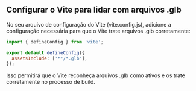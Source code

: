 ## Configurar o Vite para lidar com arquivos .glb

No seu arquivo de configuração do Vite (vite.config.js), adicione a configuração necessária para que o Vite trate arquivos .glb corretamente:

```js
import { defineConfig } from 'vite';

export default defineConfig({
  assetsInclude: ['**/*.glb'],
});
```
Isso permitirá que o Vite reconheça arquivos .glb como ativos e os trate corretamente no processo de build.